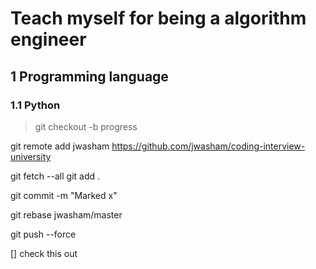 # Teach myself for being a algorithm engineer
## 1 Programming language
### 1.1 Python
> git checkout -b progress

git remote add jwasham https://github.com/jwasham/coding-interview-university

git fetch --all
git add .

git commit -m "Marked x"

git rebase jwasham/master

git push --force

 [] check this out
